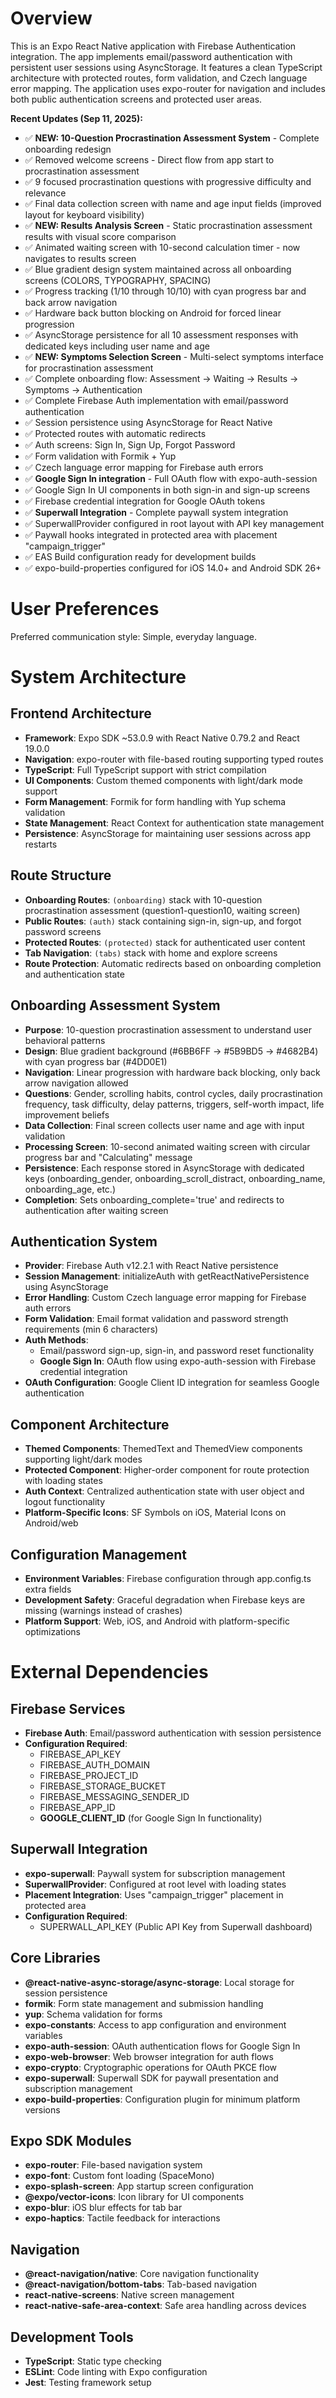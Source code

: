 # Overview

This is an Expo React Native application with Firebase Authentication integration. The app implements email/password authentication with persistent user sessions using AsyncStorage. It features a clean TypeScript architecture with protected routes, form validation, and Czech language error mapping. The application uses expo-router for navigation and includes both public authentication screens and protected user areas.

**Recent Updates (Sep 11, 2025):**
- ✅ **NEW: 10-Question Procrastination Assessment System** - Complete onboarding redesign
- ✅ Removed welcome screens - Direct flow from app start to procrastination assessment
- ✅ 9 focused procrastination questions with progressive difficulty and relevance
- ✅ Final data collection screen with name and age input fields (improved layout for keyboard visibility)
- ✅ **NEW: Results Analysis Screen** - Static procrastination assessment results with visual score comparison
- ✅ Animated waiting screen with 10-second calculation timer - now navigates to results screen
- ✅ Blue gradient design system maintained across all onboarding screens (COLORS, TYPOGRAPHY, SPACING)  
- ✅ Progress tracking (1/10 through 10/10) with cyan progress bar and back arrow navigation
- ✅ Hardware back button blocking on Android for forced linear progression
- ✅ AsyncStorage persistence for all 10 assessment responses with dedicated keys including user name and age
- ✅ **NEW: Symptoms Selection Screen** - Multi-select symptoms interface for procrastination assessment
- ✅ Complete onboarding flow: Assessment → Waiting → Results → Symptoms → Authentication
- ✅ Complete Firebase Auth implementation with email/password authentication
- ✅ Session persistence using AsyncStorage for React Native  
- ✅ Protected routes with automatic redirects
- ✅ Auth screens: Sign In, Sign Up, Forgot Password
- ✅ Form validation with Formik + Yup
- ✅ Czech language error mapping for Firebase auth errors
- ✅ **Google Sign In integration** - Full OAuth flow with expo-auth-session
- ✅ Google Sign In UI components in both sign-in and sign-up screens
- ✅ Firebase credential integration for Google OAuth tokens
- ✅ **Superwall Integration** - Complete paywall system integration
- ✅ SuperwallProvider configured in root layout with API key management
- ✅ Paywall hooks integrated in protected area with placement "campaign_trigger"
- ✅ EAS Build configuration ready for development builds
- ✅ expo-build-properties configured for iOS 14.0+ and Android SDK 26+

# User Preferences

Preferred communication style: Simple, everyday language.

# System Architecture

## Frontend Architecture
- **Framework**: Expo SDK ~53.0.9 with React Native 0.79.2 and React 19.0.0
- **Navigation**: expo-router with file-based routing supporting typed routes
- **TypeScript**: Full TypeScript support with strict compilation
- **UI Components**: Custom themed components with light/dark mode support
- **Form Management**: Formik for form handling with Yup schema validation
- **State Management**: React Context for authentication state management
- **Persistence**: AsyncStorage for maintaining user sessions across app restarts

## Route Structure
- **Onboarding Routes**: `(onboarding)` stack with 10-question procrastination assessment (question1-question10, waiting screen)
- **Public Routes**: `(auth)` stack containing sign-in, sign-up, and forgot password screens
- **Protected Routes**: `(protected)` stack for authenticated user content
- **Tab Navigation**: `(tabs)` stack with home and explore screens
- **Route Protection**: Automatic redirects based on onboarding completion and authentication state

## Onboarding Assessment System
- **Purpose**: 10-question procrastination assessment to understand user behavioral patterns
- **Design**: Blue gradient background (#6BB6FF → #5B9BD5 → #4682B4) with cyan progress bar (#4DD0E1)
- **Navigation**: Linear progression with hardware back blocking, only back arrow navigation allowed
- **Questions**: Gender, scrolling habits, control cycles, daily procrastination frequency, task difficulty, delay patterns, triggers, self-worth impact, life improvement beliefs
- **Data Collection**: Final screen collects user name and age with input validation
- **Processing Screen**: 10-second animated waiting screen with circular progress bar and "Calculating" message
- **Persistence**: Each response stored in AsyncStorage with dedicated keys (onboarding_gender, onboarding_scroll_distract, onboarding_name, onboarding_age, etc.)
- **Completion**: Sets onboarding_complete='true' and redirects to authentication after waiting screen

## Authentication System
- **Provider**: Firebase Auth v12.2.1 with React Native persistence
- **Session Management**: initializeAuth with getReactNativePersistence using AsyncStorage
- **Error Handling**: Custom Czech language error mapping for Firebase auth errors
- **Form Validation**: Email format validation and password strength requirements (min 6 characters)
- **Auth Methods**: 
  - Email/password sign-up, sign-in, and password reset functionality
  - **Google Sign In**: OAuth flow using expo-auth-session with Firebase credential integration
- **OAuth Configuration**: Google Client ID integration for seamless Google authentication

## Component Architecture
- **Themed Components**: ThemedText and ThemedView components supporting light/dark modes
- **Protected Component**: Higher-order component for route protection with loading states
- **Auth Context**: Centralized authentication state with user object and logout functionality
- **Platform-Specific Icons**: SF Symbols on iOS, Material Icons on Android/web

## Configuration Management
- **Environment Variables**: Firebase configuration through app.config.ts extra fields
- **Development Safety**: Graceful degradation when Firebase keys are missing (warnings instead of crashes)
- **Platform Support**: Web, iOS, and Android with platform-specific optimizations

# External Dependencies

## Firebase Services
- **Firebase Auth**: Email/password authentication with session persistence
- **Configuration Required**: 
  - FIREBASE_API_KEY
  - FIREBASE_AUTH_DOMAIN
  - FIREBASE_PROJECT_ID
  - FIREBASE_STORAGE_BUCKET
  - FIREBASE_MESSAGING_SENDER_ID
  - FIREBASE_APP_ID
  - **GOOGLE_CLIENT_ID** (for Google Sign In functionality)

## Superwall Integration
- **expo-superwall**: Paywall system for subscription management
- **SuperwallProvider**: Configured at root level with loading states
- **Placement Integration**: Uses "campaign_trigger" placement in protected area
- **Configuration Required**:
  - SUPERWALL_API_KEY (Public API Key from Superwall dashboard)

## Core Libraries
- **@react-native-async-storage/async-storage**: Local storage for session persistence
- **formik**: Form state management and submission handling
- **yup**: Schema validation for forms
- **expo-constants**: Access to app configuration and environment variables
- **expo-auth-session**: OAuth authentication flows for Google Sign In
- **expo-web-browser**: Web browser integration for auth flows
- **expo-crypto**: Cryptographic operations for OAuth PKCE flow
- **expo-superwall**: Superwall SDK for paywall presentation and subscription management
- **expo-build-properties**: Configuration plugin for minimum platform versions

## Expo SDK Modules
- **expo-router**: File-based navigation system
- **expo-font**: Custom font loading (SpaceMono)
- **expo-splash-screen**: App startup screen configuration
- **@expo/vector-icons**: Icon library for UI components
- **expo-blur**: iOS blur effects for tab bar
- **expo-haptics**: Tactile feedback for interactions

## Navigation
- **@react-navigation/native**: Core navigation functionality
- **@react-navigation/bottom-tabs**: Tab-based navigation
- **react-native-screens**: Native screen management
- **react-native-safe-area-context**: Safe area handling across devices

## Development Tools
- **TypeScript**: Static type checking
- **ESLint**: Code linting with Expo configuration
- **Jest**: Testing framework setup